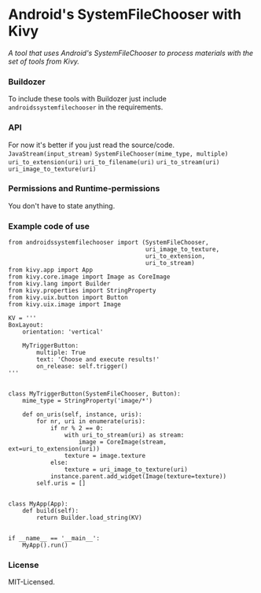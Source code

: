 Android's SystemFileChooser with Kivy
=====================================

*A tool that uses Android's SystemFileChooser to process materials with the set of tools from Kivy.*


### Buildozer
To include these tools with Buildozer just include `androidssystemfilechooser` in the requirements.


### API
For now it's better if you just read the source/code.
`JavaStream(input_stream)`
`SystemFileChooser(mime_type, multiple)`
`uri_to_extension(uri)`
`uri_to_filename(uri)`
`uri_to_stream(uri)`
`uri_image_to_texture(uri)`


### Permissions and Runtime-permissions
You don't have to state anything.


### Example code of use
```
from androidssystemfilechooser import (SystemFileChooser,
                                       uri_image_to_texture,
                                       uri_to_extension,
                                       uri_to_stream)
from kivy.app import App
from kivy.core.image import Image as CoreImage
from kivy.lang import Builder
from kivy.properties import StringProperty
from kivy.uix.button import Button
from kivy.uix.image import Image

KV = '''
BoxLayout:
    orientation: 'vertical'

    MyTriggerButton:
        multiple: True
        text: 'Choose and execute results!'
        on_release: self.trigger()
'''


class MyTriggerButton(SystemFileChooser, Button):
    mime_type = StringProperty('image/*')

    def on_uris(self, instance, uris):
        for nr, uri in enumerate(uris):
            if nr % 2 == 0:
                with uri_to_stream(uri) as stream:
                    image = CoreImage(stream, ext=uri_to_extension(uri))
                texture = image.texture
            else:
                texture = uri_image_to_texture(uri)
            instance.parent.add_widget(Image(texture=texture))
        self.uris = []


class MyApp(App):
    def build(self):
        return Builder.load_string(KV)


if __name__ == '__main__':
    MyApp().run()
```


### License
MIT-Licensed.